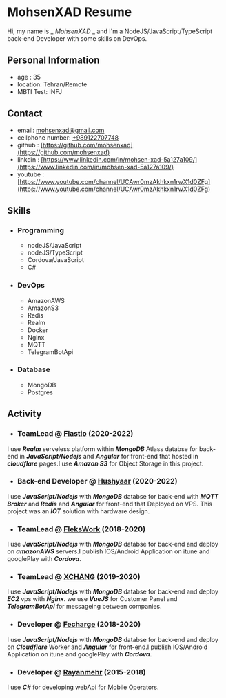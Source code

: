 # MohsenXAD Resume

Hi, my name is _ _MohsenXAD_ _ and I'm a NodeJS/JavaScript/TypeScript back-end Developer with some skills on DevOps.

## Personal Information

- age : 35
- location: Tehran/Remote
- MBTI Test: INFJ

## Contact

- email: [mohsenxad@gmail.com](mailto:mohsenxad@gmail.com)
- cellphone number: [+989122707748](tel:+989122707748)
- github : [https://github.com/mohsenxad](https://github.com/mohsenxad)
- linkdin : [https://www.linkedin.com/in/mohsen-xad-5a127a109/](https://www.linkedin.com/in/mohsen-xad-5a127a109/)
- youtube : [https://www.youtube.com/channel/UCAwr0mzAkhkxn1rwX1d0ZFg](https://www.youtube.com/channel/UCAwr0mzAkhkxn1rwX1d0ZFg)


## Skills

- ### Programming

  - nodeJS/JavaScript
  - nodeJS/TypeScript
  - Cordova/JavaScript
  - C#

- ### DevOps

  - AmazonAWS
  - AmazonS3
  - Redis
  - Realm
  - Docker
  - Nginx
  - MQTT
  - TelegramBotApi
 
- ### Database

  - MongoDB
  - Postgres



## Activity

- ### TeamLead @ [Flastio](https://flastio.com/) (2020-2022)

I use ***Realm*** serveless platform within ***MongoDB*** Atlass databse for back-end in ***JavaScript/Nodejs*** and ***Angular*** for front-end that hosted in ***cloudflare*** pages.I use ***Amazon S3*** for Object Storage in this project.

- ### Back-end Developer @ [Hushyaar](https://hushyaar.ir) (2020-2022)

I use ***JavaScript/Nodejs*** with ***MongoDB*** databse for back-end with ***MQTT Broker*** and ***Redis*** and ***Angular*** for front-end that Deployed on VPS.
This project was an ***IOT*** solution with hardware design.

- ### TeamLead @ [FleksWork](https://flekswork.com/) (2018-2020)

I use ***JavaScript/Nodejs*** with ***MongoDB*** databse for back-end and deploy on ***amazonAWS*** servers.I publish IOS/Android Application on itune and googlePlay with ***Cordova***.

- ### TeamLead @ [XCHANG](https://github.com/txchng/) (2019-2020)

I use ***JavaScript/Nodejs*** with ***MongoDB*** databse for back-end and deploy ***EC2*** vps with ***Nginx***. we use ***VueJS*** for Customer Panel and ***TelegramBotApi*** for messageing between companies.

- ### Developer @ [Fecharge](https://fecharge.ir) (2018-2020)

I use ***JavaScript/Nodejs*** with ***MongoDB*** databse for back-end and deploy on ***Cloudflare*** Worker and ***Angular*** for front-end.I publish IOS/Android Application on itune and googlePlay with ***Cordova***.

- ### Developer @ [Rayanmehr](https://www.rayanmehr.co.ir/) (2015-2018)

I use ***C#*** for developing webApi for Mobile Operators.
